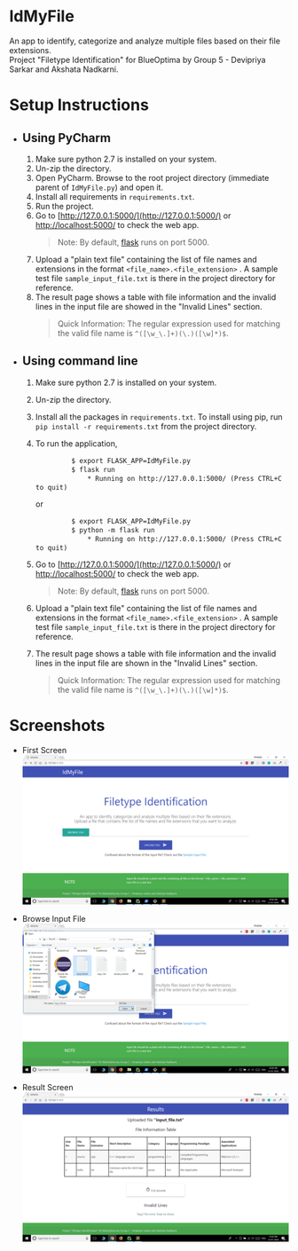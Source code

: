 # IdMyFile

An app to identify, categorize and analyze multiple files based on their file extensions.   
Project "Filetype Identification" for BlueOptima by Group 5 - Devipriya Sarkar and Akshata Nadkarni.

# Setup Instructions

* ## Using PyCharm
    1. Make sure python 2.7 is installed on your system.
    2. Un-zip the directory.
    3. Open PyCharm. Browse to the root project directory (immediate parent of ````IdMyFile.py````) and open it.
    4. Install all requirements in ```requirements.txt```.
    5. Run the project.
    6. Go to [http://127.0.0.1:5000/](http://127.0.0.1:5000/) or [http://localhost:5000/](http://127.0.0.1:5000/) to check the web app.
        > Note: By default, [flask](http://flask.pocoo.org/) runs on port 5000.
    7. Upload a "plain text file" containing the list of file names and extensions in the format ```<file_name>.<file_extension>``` .
       A sample test file ```sample_input_file.txt``` is there in the project directory for reference.
    8. The result page shows a table with file information and the invalid lines in the input file are showed in the "Invalid Lines" section.
        > Quick Information: The regular expression used for matching the valid file name is ```^([\w_\.]+)(\.)([\w]*)$```.
    
* ## Using command line
    1. Make sure python 2.7 is installed on your system.
    2. Un-zip the directory.
    3. Install all the packages in ```requirements.txt```.
       To install using pip, run ```pip install -r requirements.txt``` from the project directory.
    4. To run the application,
            
                    $ export FLASK_APP=IdMyFile.py               
                    $ flask run         
                        * Running on http://127.0.0.1:5000/ (Press CTRL+C to quit)                 
            
        or
            
                    $ export FLASK_APP=IdMyFile.py          
                    $ python -m flask run           
                        * Running on http://127.0.0.1:5000/ (Press CTRL+C to quit)  
                     
    5. Go to [http://127.0.0.1:5000/](http://127.0.0.1:5000/) or [http://localhost:5000/](http://127.0.0.1:5000/) to check the web app.
        > Note: By default, [flask](http://flask.pocoo.org/) runs on port 5000.
    6. Upload a "plain text file" containing the list of file names and extensions in the format ```<file_name>.<file_extension>``` .
       A sample test file ```sample_input_file.txt``` is there in the project directory for reference.
    7. The result page shows a table with file information and the invalid lines in the input file are shown in the "Invalid Lines" section.
        > Quick Information: The regular expression used for matching the valid file name is ```^([\w_\.]+)(\.)([\w]*)$```.
        
# Screenshots

* First Screen
![First Screen](screenshots/image1.png)


* Browse Input File
![Browse Input File](screenshots/image2.png)


* Result Screen
![Result Screen](screenshots/image3.png)
